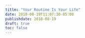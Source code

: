 ```yaml
---
title: "Your Routine Is Your Life"
date: 2018-08-19T11:07:30-05:00
publishdate: 2018-08-19
draft: true
toc: false
---
```


